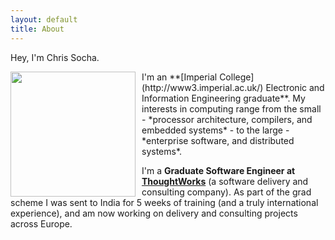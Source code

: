 ```yaml
---
layout: default
title: About
---
```


Hey, I'm Chris Socha.

<div><img src="{{ site.url }}/assets/img/me.jpg" align="left" width="200" style="margin-right:10px"></div>
I'm an **[Imperial College](http://www3.imperial.ac.uk/) Electronic and Information Engineering graduate**. My interests in computing range from the small - *processor architecture, compilers, and embedded systems* - to the large - *enterprise software, and distributed systems*.

I'm a **Graduate Software Engineer at [ThoughtWorks](http://www.thoughtworks.com/)** (a software delivery and consulting company). As part of the grad scheme I was sent to India for 5 weeks of training (and a truly international experience), and am now working on delivery and consulting projects across Europe.